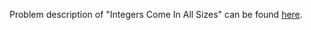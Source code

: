 Problem description of "Integers Come In All Sizes" can be found [here](https://www.hackerrank.com/challenges/python-integers-come-in-all-sizes/problem).
